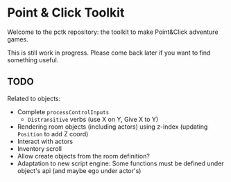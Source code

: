 # Point & Click Toolkit

Welcome to the pctk repository: the toolkit to make Point&Click adventure 
games. 

This is still work in progress. Please come back later if you want to find 
something useful.

## TODO

Related to objects:

- Complete `processControlInputs`
  - `Distransitive` verbs (use X on Y, Give X to Y)
- Rendering room objects (including actors) using z-index (updating `Position` to add Z coord)
- Interact with actors
- Inventory scroll
- Allow create objects from the room definition?
- Adaptation to new script engine: Some functions must be defined under object's api (and maybe ego under actor's)
